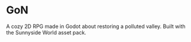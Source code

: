 # GoN
A cozy 2D RPG made in Godot about restoring a polluted valley. Built with the Sunnyside World asset pack.
